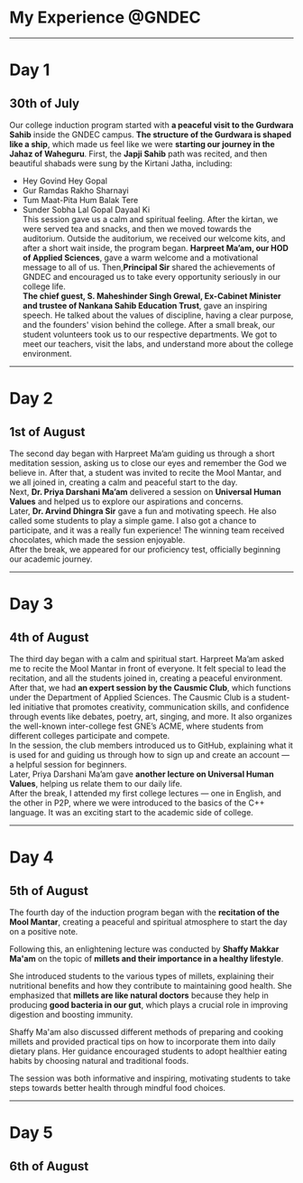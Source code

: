# My Experience @GNDEC
_______________________

# Day 1
## 30th of July
Our college induction program started with **a peaceful visit to the Gurdwara Sahib** inside the GNDEC campus. **The structure of the Gurdwara is shaped like a ship**, which made us feel like we were **starting our journey in the Jahaz of Waheguru**. First, the **Japji Sahib** path was recited, and then beautiful shabads were sung by the Kirtani Jatha, including:
- Hey Govind Hey Gopal
- Gur Ramdas Rakho Sharnayi
- Tum Maat-Pita Hum Balak Tere
- Sunder Sobha Lal Gopal Dayaal Ki
  <br> This session gave us a calm and spiritual feeling. After the kirtan, we were served tea and snacks, and then we moved towards the auditorium.
Outside the auditorium, we received our welcome kits, and after a short wait inside, the program began. **Harpreet Ma’am, our HOD of Applied Sciences**, gave a warm welcome and a motivational message to all of us. Then,**Principal Sir** shared the achievements of GNDEC and encouraged us to take every opportunity seriously in our college life.<br>
**The chief guest, S. Maheshinder Singh Grewal, Ex-Cabinet Minister and trustee of Nankana Sahib Education Trust**, gave an inspiring speech. He talked about the values of discipline, having a clear purpose, and the founders' vision behind the college.
After a small break, our student volunteers took us to our respective departments. We got to meet our teachers, visit the labs, and understand more about the college environment.
______________________________

# Day 2 
## 1st of August
The second day began with Harpreet Ma’am guiding us through a short meditation session, asking us to close our eyes and remember the God we believe in. After that, a student was invited to recite the Mool Mantar, and we all joined in, creating a calm and peaceful start to the day.<br>
Next, **Dr. Priya Darshani Ma’am** delivered a session on **Universal Human Values** and helped us to explore our aspirations and concerns.<br>
Later, **Dr. Arvind Dhingra Sir** gave a fun and motivating speech. He also called some students to play a simple game. I also got a chance to participate, and it was a really fun experience! The winning team received chocolates, which made the session enjoyable.<br>
After the break, we appeared for our proficiency test, officially beginning our academic journey.
______________________________

# Day 3
## 4th of August
The third day began with a calm and spiritual start. Harpreet Ma’am asked me to recite the Mool Mantar in front of everyone. It felt special to lead the recitation, and all the students joined in, creating a peaceful environment.<br>
After that, we had **an expert session by the Causmic Club**, which functions under the Department of Applied Sciences. The Causmic Club is a student-led initiative that promotes creativity, communication skills, and confidence through events like debates, poetry, art, singing, and more. It also organizes the well-known inter-college fest GNE’s ACME, where students from different colleges participate and compete.<br>
In the session, the club members introduced us to GitHub, explaining what it is used for and guiding us through how to sign up and create an account — a helpful session for beginners.<br>
Later, Priya Darshani Ma’am gave **another lecture on Universal Human Values**, helping us relate them to our daily life.<br>
After the break, I attended my first college lectures — one in English, and the other in P2P, where we were introduced to the basics of the C++ language. It was an exciting start to the academic side of college.
________________________________

# Day 4 
## 5th of August
The fourth day of the induction program began with the **recitation of the Mool Mantar**, creating a peaceful and spiritual atmosphere to start the day on a positive note.

Following this, an enlightening lecture was conducted by **Shaffy Makkar Ma'am** on the topic of **millets and their importance in a healthy lifestyle**.

She introduced students to the various types of millets, explaining their nutritional benefits and how they contribute to maintaining good health. She emphasized that **millets are like natural doctors** because they help in producing **good bacteria in our gut**, which plays a crucial role in improving digestion and boosting immunity.

Shaffy Ma'am also discussed different methods of preparing and cooking millets and provided practical tips on how to incorporate them into daily dietary plans. Her guidance encouraged students to adopt healthier eating habits by choosing natural and traditional foods.

The session was both informative and inspiring, motivating students to take steps towards better health through mindful food choices.
___________________________________

# Day 5
## 6th of August
